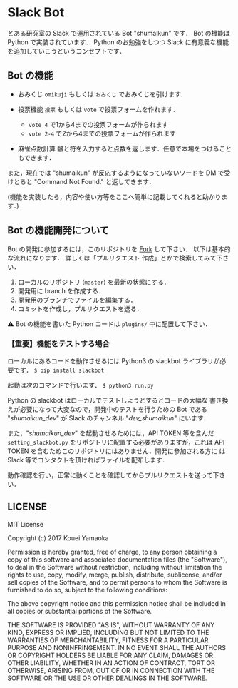 # Slack Bot

とある研究室の Slack で運用されている Bot "shumaikun" です．
Bot の機能は Python で実装されています．
Python のお勉強をしつつ Slack に有意義な機能を追加していこうというコンセプトです．

## Bot の機能

* おみくじ
  `omikuji` もしくは `おみくじ` でおみくじを引けます.

* 投票機能
  `投票` もしくは `vote` で投票フォームを作れます．
  * `vote 4` で1から4までの投票フォームが作られます
  * `vote 2-4` で2から4までの投票フォームが作られます

* 麻雀点数計算
  飜と符を入力すると点数を返します．任意で本場をつけることもできます．

また，現在では "shumaikun" が反応するようになっていないワードを DM で受けとると
"Command Not Found." と返してきます．

(機能を実装したら，内容や使い方等をここへ簡単に記載してくれると助かります．)

## Bot の機能開発について

Bot の開発に参加するには，このリポジトリを
[Fork](https://github.com/KoueiYamaoka/slackbot) して下さい．
以下は基本的な流れになります．
詳しくは「プルリクエスト 作成」とかで検索してみて下さい．

1. ローカルのリポジトリ (`master`) を最新の状態にする．
1. 開発用に branch を作成する．
1. 開発用のブランチでファイルを編集する．
1. コミットを作成し，プルリクエストを送る．

:warning: Bot の機能を書いた Python コードは `plugins/` 中に配置して下さい．

### 【重要】機能をテストする場合

ローカルにあるコードを動作させるには Python3 の slackbot ライブラリが必要です．
``$ pip install slackbot``

起動は次のコマンドで行います．
``$ python3 run.py``

Python の slackbot はローカルでテストしようとするとコードの大幅な
書き換えが必要になって大変なので，開発中のテストを行うための Bot である
"*shumaikun_dev*" が Slack のチャンネル "*dev_shumaikun*" にいます．

また，"*shumaikun_dev*" を起動させるためには，API TOKEN 等を含んだ
`setting_slackbot.py` をリポジトリに配置する必要がありますが，これは
API TOKEN を含むためこのリポジトリにはありません．開発に参加される方に
は Slack 等でコンタクトを頂ければファイルを配布します．

動作確認を行い，正常に動くことを確認してからプルリクエストを送って下さい．

## LICENSE

MIT License

Copyright (c) 2017 Kouei Yamaoka

Permission is hereby granted, free of charge, to any person obtaining a copy
of this software and associated documentation files (the "Software"), to deal
in the Software without restriction, including without limitation the rights
to use, copy, modify, merge, publish, distribute, sublicense, and/or sell
copies of the Software, and to permit persons to whom the Software is
furnished to do so, subject to the following conditions:

The above copyright notice and this permission notice shall be included in all
copies or substantial portions of the Software.

THE SOFTWARE IS PROVIDED "AS IS", WITHOUT WARRANTY OF ANY KIND, EXPRESS OR
IMPLIED, INCLUDING BUT NOT LIMITED TO THE WARRANTIES OF MERCHANTABILITY,
FITNESS FOR A PARTICULAR PURPOSE AND NONINFRINGEMENT. IN NO EVENT SHALL THE
AUTHORS OR COPYRIGHT HOLDERS BE LIABLE FOR ANY CLAIM, DAMAGES OR OTHER
LIABILITY, WHETHER IN AN ACTION OF CONTRACT, TORT OR OTHERWISE, ARISING FROM,
OUT OF OR IN CONNECTION WITH THE SOFTWARE OR THE USE OR OTHER DEALINGS IN THE
SOFTWARE.
